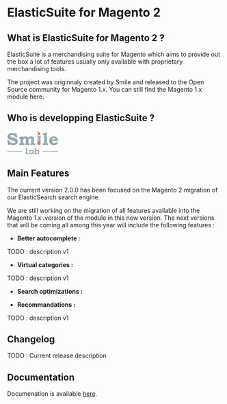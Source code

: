 # ElasticSuite for Magento 2

## What is ElasticSuite for Magento 2 ?

ElasticSuite is a merchandising suite for Magento which aims to provide out the box a lot of features usually only available with proprietary merchandising tools.

The project was originnaly created by Smile and released to the Open Source community for Magento 1.x. You can still find the Magento 1.x module here.

## Who is developping ElasticSuite ?

![SmileLab](doc/static/smilelab-logo.png)


## Main Features 

The current version 2.0.0 has been focused on the Magento 2 migration of our ElasticSearch search engine. 


We are still working on the migration of all features available into the Magento 1.x .version of the module in this new version. The next versions that will be coming all among this year will include the following features :

* **Better autocomplete  :** 

TODO : description v1

* **Virtual categories :** 

TODO : description v1

* **Search optimizations :** 

* **Recommandations :** 

TODO : description v1

## Changelog

TODO : Current release description

## Documentation

Documenation is available [here](doc/DOCUMENTATION.md).

